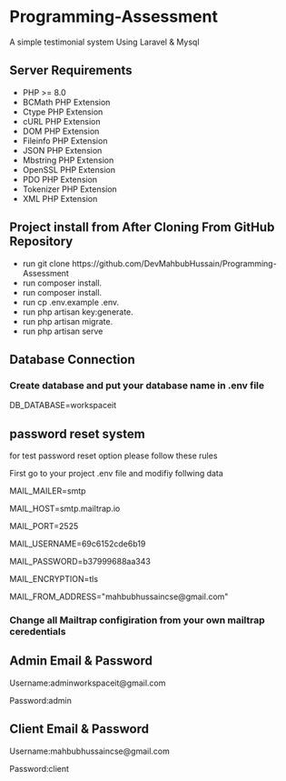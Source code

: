 # Programming-Assessment
A simple testimonial system Using Laravel & Mysql

## Server Requirements 
<ul>
  <li>PHP >= 8.0</li>
  <li>BCMath PHP Extension</li>
  <li>Ctype PHP Extension</li>
  <li>cURL PHP Extension</li>
  <li>DOM PHP Extension</li>
  <li>Fileinfo PHP Extension</li>
  <li>JSON PHP Extension</li>
  <li>Mbstring PHP Extension</li>
  <li>OpenSSL PHP Extension</li>
  <li>PDO PHP Extension</li>
  <li>Tokenizer PHP Extension</li>
  <li>XML PHP Extension</li>
</ul>

## Project install from After Cloning From GitHub Repository
<ul>
  <li>run git clone https://github.com/DevMahbubHussain/Programming-Assessment</li>
  <li>run composer install.</li>
  <li>run composer install.</li>
  <li>run cp .env.example .env.</li>
  <li>run php artisan key:generate.</li>
  <li>run php artisan migrate.</li>
  <li>run php artisan serve</li>
</ul>

## Database Connection

<h3>Create database and put your database name in .env file</h3>
<p>DB_DATABASE=workspaceit</p>

## password reset system

<p> for test password reset option please follow these rules</p>
<p> First go to your project .env file and modifiy follwing data </p>
<p>MAIL_MAILER=smtp</p>
<p>MAIL_HOST=smtp.mailtrap.io</p>
<p>MAIL_PORT=2525</p>
<p>MAIL_USERNAME=69c6152cde6b19</p>
<p>MAIL_PASSWORD=b37999688aa343</p>
<p>MAIL_ENCRYPTION=tls</p>
<p>MAIL_FROM_ADDRESS="mahbubhussaincse@gmail.com"</p>
<h3>Change all Mailtrap configiration from your own mailtrap ceredentials</h3>

## Admin Email & Password
<p>Username:adminworkspaceit@gmail.com</p>
<p>Password:admin</p>

## Client Email & Password
<p>Username:mahbubhussaincse@gmail.com</p>
<p>Password:client</p>

